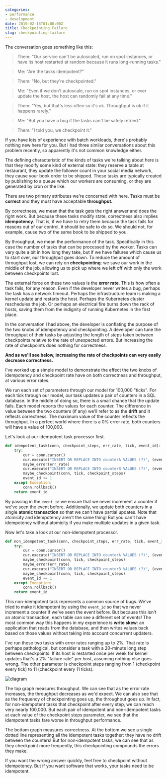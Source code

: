 ```yaml
---
categories:
- performance
- development
date: 2019-02-15T01:00:00Z
title: Checkpointing Failure
slug: checkpointing-failure
---
```


The conversation goes something like this:

> Them: "Our service can't be autoscaled, run on spot instances, or have its host restarted at random because it runs long-running tasks."

> Me: "Are the tasks idempotent?"

> Them: "No, but they're checkpointed."

> Me: "Even if we don't autoscale, run on spot instances, or ever update the host, the host can randomly fail at any time."

> Them: "Yes, but that's less often so it's ok. Throughput is ok if it happens rarely."

> Me: "But you have a bug if the tasks can't be safely retried."

> Them: "I told you, we checkpoint it."

If you have lots of experience with batch workloads, there's probably nothing new here for you. But I had three similar conversations about this problem recently, so apparently it's not common knowledge either.

The defining characteristic of the kinds of tasks we're talking about here is that they modify some kind of external state: they reserve a table at restaurant, they update the follower count in your social media network, they cause your book order to be shipped. These tasks are typically created by publishing to a queue which our workers are consuming, or they are generated by cron or the like.

There are two primary attributes we're concerned with here. Tasks must be **correct** and they must have acceptable **throughput.**

By correctness, we mean that the task gets the right answer and does the right work. But because these tasks modify state, correctness also implies **idempotency**. That is, if we have to retry them because the task fails for reasons out of our control, it should be safe to do so. We should not, for example, cause two of the same book to be shipped to you.

By throughput, we mean the performance of the task. Specifically in this case the number of tasks that can be processed by the worker. Tasks can vary quite a bit in how long they take, but if we have failures which cause us to start over, our throughput goes down. To reduce the amount of throughput lost, we can rely on **checkpointing**: we save our work in the middle of the job, allowing us to pick up where we left off with only the work between checkpoints lost.

The external force on these two values is the **error rate**. This is how often a task fails, for any reason. Even if the developer never writes a bug, perhaps the task has a network timeout. Perhaps the infrastructure team is making a kernel update and restarts the host. Perhaps the Kubernetes cluster reschedules the job. Or perhaps an electrical fire burns down the rack of hosts, saving them from the indignity of running Kubernetes in the first place.

In the conversation I had above, the developer is conflating the purpose of the two knobs of idempotency and checkpointing. A developer can tune the throughput of their tasks by adjusting the length of steps taken between checkpoints relative to the rate of unexpected errors. But increasing the rate of checkpoints does nothing for correctness.

**And as we'll see below, increasing the rate of checkpoints can very easily decrease correctness.**

I've worked up a simple model to demonstrate the effect the two knobs of idempotency and checkpoint rate have on both correctness and throughput, at various error rates.

We run each set of parameters through our model for 100,000 "ticks". For each tick through our model, our task updates a pair of counters in a SQL database. In the middle of doing so, there is a small chance that the update fails. Each model reports the values for each counter. The difference in value between the two counters (if any) we'll refer to as the **drift** and it reflects correctness. The maximum value of the counter reflects the throughput. In a perfect world where there is a 0% error rate, both counters will have a value of 100,000.

Let's look at our idempotent task processor first.

```python
def idempotent_task(conn, checkpoint_steps, err_rate, tick, event_id):
    try:
        cur = conn.cursor()
        cur.execute("INSERT OR REPLACE INTO counterA VALUES (?)", (event_id,))
        maybe_error(err_rate)
        cur.execute("INSERT OR REPLACE INTO counterB VALUES (?)", (event_id,))
        maybe_checkpoint(conn, tick, checkpoint_steps)
        event_id += 1
    except Exception:
        conn.rollback()
    return event_id
```

By passing in the `event_id` we ensure that we never increment a counter if we've seen the event before. Additionally, we update both counters in a single **atomic transaction** so that we can't have partial updates. Note that atomicity and idempotency aren't the same thing! But you can't have idempotency without atomicity if you make multiple updates in a given task.

Now let's take a look at our non-idempotent processor.

```python
def non_idempotent_task(conn, checkpoint_steps, err_rate, tick, event_id):
    try:
        cur = conn.cursor()
        cur.execute("INSERT OR REPLACE INTO counterA VALUES (?)", (event_id,))
        maybe_checkpoint(conn, tick, checkpoint_steps)
        maybe_error(err_rate)
        cur.execute("INSERT OR REPLACE INTO counterB VALUES (?)", (event_id,))
        maybe_checkpoint(conn, tick, checkpoint_steps)
        event_id += 1
    except Exception:
        conn.rollback()
    return event_id
```

This non-idempotent task represents a common source of bugs. We've tried to make it idempotent by using the `event_id` so that we never increment a counter if we've seen the event before. But because this isn't an atomic transaction, each table can see a different set of events! The most common way this happens in my experience is **write skew**: an application that reads from the database, and then writes values back based on those values without taking into account concurrent updaters.

I've run these two tasks with error rates ranging up to 2%. That rate is perhaps pathological, but consider a task with a 20-minute long step between checkpoints. If its host is restarted once per week for kernel updates that's a 2% "failure rate" per host, assuming nothing else goes wrong. The other parameter is checkpoint steps ranging from 1 (checkpoint every tick) to 11 (checkpoint every 11 ticks).

![diagram](/images/20190217/plot.png)

The top graph measures throughput. We can see that as the error rate increases, the throughput decreases as we'd expect. We can also see that as the frequency of checkpointing goes up, the throughput goes up. In fact, for non-idempotent tasks that checkpoint after every step, we can reach very nearly 100,000. But each pair of idempotent and non-idempotent tasks at each value of the checkpoint steps parameter, we see that the idempotent tasks fare worse in throughput performance.

The bottom graph measures correctness. At the bottom we see a single dotted line representing all the idempotent tasks together: they have no drift between the counters! But for non-idempotent tasks, we can see that as they checkpoint more frequently, this checkpointing compounds the errors they make.

If you want the wrong answer quickly, feel free to checkpoint without idempotency. But if you want software that works, your tasks need to be idempotent.
